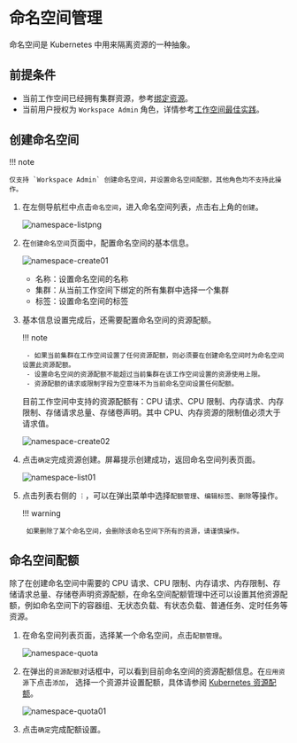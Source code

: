 # 命名空间管理

命名空间是 Kubernetes 中用来隔离资源的一种抽象。

## 前提条件

- 当前工作空间已经拥有集群资源，参考[绑定资源](../../../ghippo/user-guide/workspace/quota.md)。
- 当前用户授权为 `Workspace Admin` 角色，详情参考[工作空间最佳实践](../../../ghippo/user-guide/workspace/ws-best-practice.md)。

## 创建命名空间

!!! note

    仅支持 `Workspace Admin` 创建命名空间，并设置命名空间配额，其他角色均不支持此操作。

1. 在左侧导航栏中点击`命名空间`，进入命名空间列表，点击右上角的`创建`。

    ![namespace-listpng](https://docs.daocloud.io/daocloud-docs-images/docs/amamba/images/namespace-listpng.png)

2. 在`创建命名空间`页面中，配置命名空间的基本信息。

    ![namespace-create01](https://docs.daocloud.io/daocloud-docs-images/docs/amamba/images/namespace-create01.png)

    - 名称：设置命名空间的名称
    - 集群：从当前工作空间下绑定的所有集群中选择一个集群
    - 标签：设置命名空间的标签

3. 基本信息设置完成后，还需要配置命名空间的资源配额。

    !!! note

        - 如果当前集群在工作空间设置了任何资源配额，则必须要在创建命名空间时为命名空间设置此资源配额。
        - 设置命名空间的资源配额不能超过当前集群在该工作空间设置的资源使用上限。
        - 资源配额的请求或限制字段为空意味不为当前命名空间设置任何配额。

    目前工作空间中支持的资源配额有：CPU 请求、CPU 限制、内存请求、内存限制、存储请求总量、存储卷声明。其中 CPU、内存资源的限制值必须大于请求值。

    ![namespace-create02](https://docs.daocloud.io/daocloud-docs-images/docs/amamba/images/namespace-create02.png)

4. 点击`确定`完成资源创建。屏幕提示创建成功，返回命名空间列表页面。

    ![namespace-list01](https://docs.daocloud.io/daocloud-docs-images/docs/amamba/images/namespace-list01.png)

5. 点击列表右侧的 `︙`，可以在弹出菜单中选择`配额管理`、`编辑标签`、`删除`等操作。

    !!! warning

        如果删除了某个命名空间，会删除该命名空间下所有的资源，请谨慎操作。

## 命名空间配额

除了在创建命名空间中需要的 CPU 请求、CPU 限制、内存请求、内存限制、存储请求总量、存储卷声明资源配额，在命名空间配额管理中还可以设置其他资源配额，例如命名空间下的容器组、无状态负载、有状态负载、普通任务、定时任务等资源。

1. 在命名空间列表页面，选择某一个命名空间，点击`配额管理`。

    ![namespace-quota](https://docs.daocloud.io/daocloud-docs-images/docs/amamba/images/namespace-quota.png)

2. 在弹出的`资源配额`对话框中，可以看到目前命名空间的资源配额信息。在`应用资源`下点击`添加`，
   选择一个资源并设置配额，具体请参阅 [Kubernetes 资源配额](https://kubernetes.io/zh-cn/docs/concepts/policy/resource-quotas/)。

    ![namespace-quota01](https://docs.daocloud.io/daocloud-docs-images/docs/amamba/images/namespace-quota01.png)

3. 点击`确定`完成配额设置。
